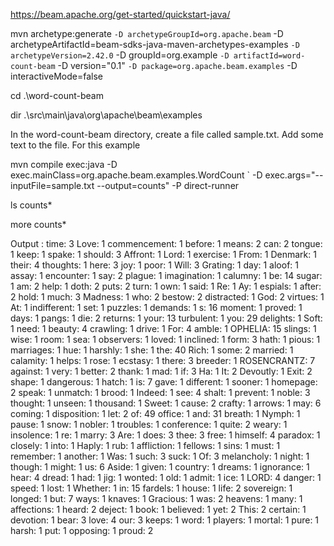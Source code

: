https://beam.apache.org/get-started/quickstart-java/

mvn archetype:generate `
  -D archetypeGroupId=org.apache.beam `
  -D archetypeArtifactId=beam-sdks-java-maven-archetypes-examples `
  -D archetypeVersion=2.42.0 `
  -D groupId=org.example `
  -D artifactId=word-count-beam `
  -D version="0.1" `
  -D package=org.apache.beam.examples `
  -D interactiveMode=false
   
cd .\word-count-beam

dir .\src\main\java\org\apache\beam\examples

In the word-count-beam directory, create a file called sample.txt. Add some text to the file. For this example

mvn compile exec:java -D exec.mainClass=org.apache.beam.examples.WordCount `
 -D exec.args="--inputFile=sample.txt --output=counts" -P direct-runner

ls counts*
   
more counts*

Output :
time: 3
Love: 1
commencement: 1
before: 1
means: 2
can: 2
tongue: 1
keep: 1
spake: 1
should: 3
Affront: 1
Lord: 1
exercise: 1
From: 1
Denmark: 1
their: 4
thoughts: 1
here: 3
joy: 1
poor: 1
Will: 3
Grating: 1
day: 1
aloof: 1
assay: 1
encounter: 1
say: 2
plague: 1
imagination: 1
calumny: 1
be: 14
sugar: 1
am: 2
help: 1
doth: 2
puts: 2
turn: 1
own: 1
said: 1
Re: 1
Ay: 1
espials: 1
after: 2
hold: 1
much: 3
Madness: 1
who: 2
bestow: 2
distracted: 1
God: 2
virtues: 1
At: 1
indifferent: 1
set: 1
puzzles: 1
demands: 1
s: 16
moment: 1
proved: 1
days: 1
pangs: 1
die: 2
returns: 1
your: 13
turbulent: 1
you: 29
delights: 1
Soft: 1
need: 1
beauty: 4
crawling: 1
drive: 1
For: 4
amble: 1
OPHELIA: 15
slings: 1
wise: 1
room: 1
sea: 1
observers: 1
loved: 1
inclined: 1
form: 3
hath: 1
pious: 1
marriages: 1
hue: 1
harshly: 1
she: 1
the: 40
Rich: 1
some: 2
married: 1
calamity: 1
helps: 1
rose: 1
ecstasy: 1
there: 3
breeder: 1
ROSENCRANTZ: 7
against: 1
very: 1
better: 2
thank: 1
mad: 1
if: 3
Ha: 1
It: 2
Devoutly: 1
Exit: 2
shape: 1
dangerous: 1
hatch: 1
is: 7
gave: 1
different: 1
sooner: 1
homepage: 2
speak: 1
unmatch: 1
brood: 1
Indeed: 1
see: 4
shalt: 1
prevent: 1
noble: 3
thought: 1
unseen: 1
thousand: 1
Sweet: 1
cause: 2
crafty: 1
arrows: 1
may: 6
coming: 1
disposition: 1
let: 2
of: 49
office: 1
and: 31
breath: 1
Nymph: 1
pause: 1
snow: 1
nobler: 1
troubles: 1
conference: 1
quite: 2
weary: 1
insolence: 1
re: 1
marry: 3
Are: 1
does: 3
thee: 3
free: 1
himself: 4
paradox: 1
closely: 1
into: 1
Haply: 1
rub: 1
affliction: 1
fellows: 1
sins: 1
must: 1
remember: 1
another: 1
Was: 1
such: 3
suck: 1
Of: 3
melancholy: 1
night: 1
though: 1
might: 1
us: 6
Aside: 1
given: 1
country: 1
dreams: 1
ignorance: 1
hear: 4
dread: 1
had: 1
jig: 1
wonted: 1
old: 1
admit: 1
ice: 1
LORD: 4
danger: 1
speed: 1
lost: 1
Whether: 1
in: 15
fardels: 1
house: 1
life: 2
sovereign: 1
longed: 1
but: 7
ways: 1
knaves: 1
Gracious: 1
was: 2
heavens: 1
many: 1
affections: 1
heard: 2
deject: 1
book: 1
believed: 1
yet: 2
This: 2
certain: 1
devotion: 1
bear: 3
love: 4
our: 3
keeps: 1
word: 1
players: 1
mortal: 1
pure: 1
harsh: 1
put: 1
opposing: 1
proud: 2
